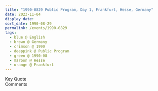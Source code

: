 ```yaml
---
title: "1990-0829 Public Program, Day 1, Frankfurt, Hesse, Germany"
date: 2023-11-04
display_date: 
sort_date: 1990-08-29
permalink: /events/1990-0829
tags:
  - blue @ English
  - brown @ Germany
  - crimson @ 1990
  - deeppink @ Public Program
  - green @ 1990-08
  - maroon @ Hesse
  - orange @ Frankfurt
---
```


<wave-list>
  <list-title color="green" width="75">Key Quote</list-title>
  <list-item color="BlanchedAlmond"  width="200"></list-item>
  <list-item color="Lavender"></list-item>
  <list-item color="BlanchedAlmond"></list-item>
</wave-list>

<br>

<wave-list>
  <list-title color="green" width="75">Comments</list-title>
  <list-item color="BlanchedAlmond"  width="200"></list-item>
  <list-item color="Lavender"></list-item>
  <list-item color="BlanchedAlmond"></list-item>
</wave-list>